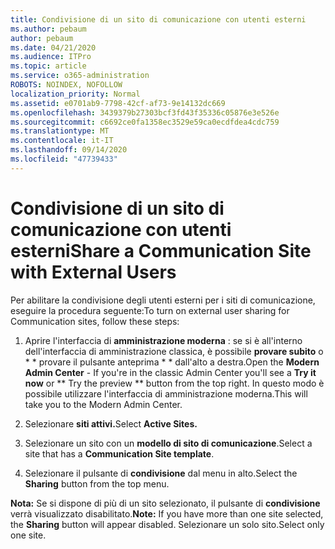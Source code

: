 ```yaml
---
title: Condivisione di un sito di comunicazione con utenti esterni
ms.author: pebaum
author: pebaum
ms.date: 04/21/2020
ms.audience: ITPro
ms.topic: article
ms.service: o365-administration
ROBOTS: NOINDEX, NOFOLLOW
localization_priority: Normal
ms.assetid: e0701ab9-7798-42cf-af73-9e14132dc669
ms.openlocfilehash: 3439379b27303bcf3fd43f35336c05876e3e526e
ms.sourcegitcommit: c6692ce0fa1358ec3529e59ca0ecdfdea4cdc759
ms.translationtype: MT
ms.contentlocale: it-IT
ms.lasthandoff: 09/14/2020
ms.locfileid: "47739433"
---
```

# <a name="share-a-communication-site-with-external-users"></a><span data-ttu-id="b8f56-102">Condivisione di un sito di comunicazione con utenti esterni</span><span class="sxs-lookup"><span data-stu-id="b8f56-102">Share a Communication Site with External Users</span></span>

<span data-ttu-id="b8f56-103">Per abilitare la condivisione degli utenti esterni per i siti di comunicazione, eseguire la procedura seguente:</span><span class="sxs-lookup"><span data-stu-id="b8f56-103">To turn on external user sharing for Communication sites, follow these steps:</span></span> 
  
1. <span data-ttu-id="b8f56-104">Aprire l'interfaccia di **amministrazione moderna** : se si è all'interno dell'interfaccia di amministrazione classica, è possibile **provare subito** o \* \* provare il pulsante anteprima \* \* dall'alto a destra.</span><span class="sxs-lookup"><span data-stu-id="b8f56-104">Open the **Modern Admin Center** - If you're in the classic Admin Center you'll see a **Try it now** or \*\* Try the preview \*\* button from the top right.</span></span> <span data-ttu-id="b8f56-105">In questo modo è possibile utilizzare l'interfaccia di amministrazione moderna.</span><span class="sxs-lookup"><span data-stu-id="b8f56-105">This will take you to the Modern Admin Center.</span></span> 
  
2. <span data-ttu-id="b8f56-106">Selezionare **siti attivi.**</span><span class="sxs-lookup"><span data-stu-id="b8f56-106">Select **Active Sites.**</span></span>
  
3. <span data-ttu-id="b8f56-107">Selezionare un sito con un **modello di sito di comunicazione**.</span><span class="sxs-lookup"><span data-stu-id="b8f56-107">Select a site that has a **Communication Site template**.</span></span> 
  
4. <span data-ttu-id="b8f56-108">Selezionare il pulsante di **condivisione** dal menu in alto.</span><span class="sxs-lookup"><span data-stu-id="b8f56-108">Select the **Sharing** button from the top menu.</span></span> 
  
 <span data-ttu-id="b8f56-109">**Nota:** Se si dispone di più di un sito selezionato, il pulsante di **condivisione** verrà visualizzato disabilitato.</span><span class="sxs-lookup"><span data-stu-id="b8f56-109">**Note:** If you have more than one site selected, the **Sharing** button will appear disabled.</span></span> <span data-ttu-id="b8f56-110">Selezionare un solo sito.</span><span class="sxs-lookup"><span data-stu-id="b8f56-110">Select only one site.</span></span> 
  

